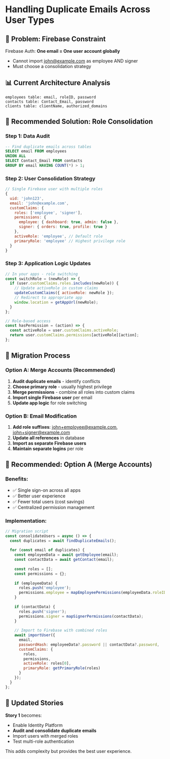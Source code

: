 # Handling Duplicate Emails Across User Types

## 🚨 Problem: Firebase Constraint
Firebase Auth: **One email = One user account globally**
- Cannot import john@example.com as employee AND signer
- Must choose a consolidation strategy

## 📊 Current Architecture Analysis
```
employees table: email, roleID, password
contacts table: Contact_Email, password  
clients table: clientName, authorized_domains
```

## 🎯 Recommended Solution: Role Consolidation

### **Step 1: Data Audit**
```sql
-- Find duplicate emails across tables
SELECT email FROM employees 
UNION ALL 
SELECT Contact_Email FROM contacts
GROUP BY email HAVING COUNT(*) > 1;
```

### **Step 2: User Consolidation Strategy**
```javascript
// Single Firebase user with multiple roles
{
  uid: 'john123',
  email: 'john@example.com',
  customClaims: {
    roles: ['employee', 'signer'],
    permissions: {
      employee: { dashboard: true, admin: false },
      signer: { orders: true, profile: true }
    },
    activeRole: 'employee', // Default role
    primaryRole: 'employee' // Highest privilege role
  }
}
```

### **Step 3: Application Logic Updates**
```javascript
// In your apps - role switching
const switchRole = (newRole) => {
  if (user.customClaims.roles.includes(newRole)) {
    // Update activeRole in custom claims
    updateCustomClaims({ activeRole: newRole });
    // Redirect to appropriate app
    window.location = getAppUrl(newRole);
  }
};

// Role-based access
const hasPermission = (action) => {
  const activeRole = user.customClaims.activeRole;
  return user.customClaims.permissions[activeRole][action];
};
```

## 🔄 Migration Process

### **Option A: Merge Accounts (Recommended)**
1. **Audit duplicate emails** - identify conflicts
2. **Choose primary role** - usually highest privilege
3. **Merge permissions** - combine all roles into custom claims
4. **Import single Firebase user** per email
5. **Update app logic** for role switching

### **Option B: Email Modification**  
1. **Add role suffixes**: john+employee@example.com, john+signer@example.com
2. **Update all references** in database
3. **Import as separate Firebase users**
4. **Maintain separate logins** per role

## 🎯 Recommended: Option A (Merge Accounts)

### **Benefits:**
- ✅ Single sign-on across all apps
- ✅ Better user experience  
- ✅ Fewer total users (cost savings)
- ✅ Centralized permission management

### **Implementation:**
```javascript
// Migration script
const consolidateUsers = async () => {
  const duplicates = await findDuplicateEmails();
  
  for (const email of duplicates) {
    const employeeData = await getEmployee(email);
    const contactData = await getContact(email);
    
    const roles = [];
    const permissions = {};
    
    if (employeeData) {
      roles.push('employee');
      permissions.employee = mapEmployeePermissions(employeeData.roleID);
    }
    
    if (contactData) {
      roles.push('signer');  
      permissions.signer = mapSignerPermissions(contactData);
    }
    
    // Import to Firebase with combined roles
    await importUser({
      email,
      passwordHash: employeeData?.password || contactData?.password,
      customClaims: {
        roles,
        permissions,
        activeRole: roles[0],
        primaryRole: getPrimaryRole(roles)
      }
    });
  }
};
```

## 📝 Updated Stories

**Story 1** becomes:
- Enable Identity Platform
- **Audit and consolidate duplicate emails**
- Import users with merged roles
- Test multi-role authentication

This adds complexity but provides the best user experience.